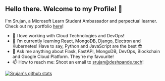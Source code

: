 ## Hello there. Welcome to my Profile! 👋 
I'm Srujan, a Microsoft Learn Student Ambassador and perpectual learner. Check out my portfolio [here](https://srujandeshpande.tech)!

- 🔭  I love working with Cloud Technologies and DevOps!
- 🌱  I’m currently learning React, MongoDB, Django, Electron and Kubernetes! Have to say, Python and JavaScript are the best 😎
- 💬 Ask me anything about Flask, FastAPI, MongoDB, DevOps, Blockchain and Google Cloud Platform. They're my favourite!
- 📫 How to reach me: Shoot an email to srujan@deshpande.tech!

[![Srujan's github stats](https://github-readme-stats.vercel.app/api?username=srujandeshpande&count_private=true&show_icons=true&theme=radical)](https://github.com/srujandeshpande/github-readme-stats)

<!--
**srujandeshpande/srujandeshpande** is a ✨ _special_ ✨ repository because its `README.md` (this file) appears on your GitHub profile.

Here are some ideas to get you started:

- 🔭 I’m currently working on ...
- 🌱 I’m currently learning ...
- 👯 I’m looking to collaborate on ...
- 🤔 I’m looking for help with ...
- 💬 Ask me about ...
- 📫 How to reach me: ...
- 😄 Pronouns: ...
- ⚡ Fun fact: ...
-->

